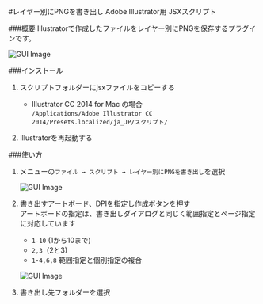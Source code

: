 #レイヤー別にPNGを書き出し
Adobe Illustrator用 JSXスクリプト

###概要
Illustratorで作成したファイルをレイヤー別にPNGを保存するプラグインです。  
  
![GUI Image](https://github.com/kazu1107/ai-jsx-pngl/blob/master/images/gui.png)
  
###インストール

1. スクリプトフォルダーにjsxファイルをコピーする  
    + Illustrator CC 2014 for Mac の場合  
      `/Applications/Adobe Illustrator CC 2014/Presets.localized/ja_JP/スクリプト/`

2. Illustratorを再起動する  


###使い方
1. メニューの`ファイル → スクリプト → レイヤー別にPNGを書き出し`を選択  

    ![GUI Image](https://github.com/kazu1107/ai-jsx-pngl/blob/master/images/menu.png)  

2. 書き出すアートボード、DPIを指定し作成ボタンを押す  
    アートボードの指定は、書き出しダイアログと同じく範囲指定とページ指定に対応しています  
    
    + `1-10` (1から10まで)  
    + `2,3`（2と3)
    + `1-4,6,8` 範囲指定と個別指定の複合

    ![GUI Image](https://github.com/kazu1107/ai-jsx-pngl/blob/master/images/gui.png)  

3. 書き出し先フォルダーを選択
